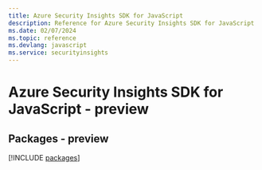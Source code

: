 ```yaml
---
title: Azure Security Insights SDK for JavaScript
description: Reference for Azure Security Insights SDK for JavaScript
ms.date: 02/07/2024
ms.topic: reference
ms.devlang: javascript
ms.service: securityinsights
---
```

# Azure Security Insights SDK for JavaScript - preview
## Packages - preview
[!INCLUDE [packages](security-insights-index.md)]